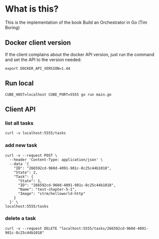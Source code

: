 # What is this?
This is the implementation of the book Build an Orchestrator in Go (Tim Boring)

## Docker client version
If the client complains about the docker API version, just run the command and set the API to the version needed:
```
export DOCKER_API_VERSION=1.44
```
## Run local
```
CUBE_HOST=localhost CUBE_PORT=5555 go run main.go
```

## Client API

### list all tasks
```
curl -v localhost:5555/tasks
```

### add new task
```
curl -v --request POST \
  --header 'Content-Type: application/json' \
  --data '{
    "ID": "266592cd-960d-4091-981c-8c25c44b1018",
    "State": 2,
    "Task": {
      "State": 1,
      "ID": "266592cd-960d-4091-981c-8c25c44b1018",
      "Name": "test-chapter-5-1",
      "Image": "strm/helloworld-http"
    }
  }' \
localhost:5555/tasks
```

### delete a task
```
curl -v --request DELETE "localhost:5555/tasks/266592cd-960d-4091-981c-8c25c44b1018"
```